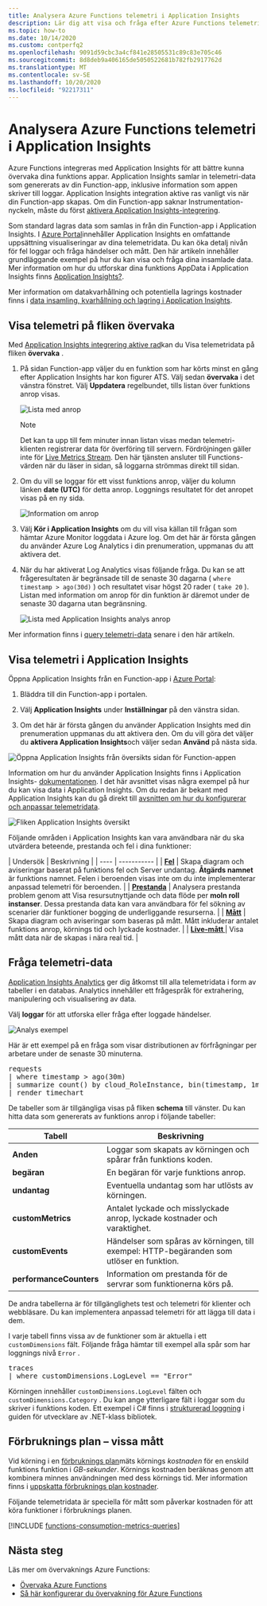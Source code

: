 ```yaml
---
title: Analysera Azure Functions telemetri i Application Insights
description: Lär dig att visa och fråga efter Azure Functions telemetridata som samlas in av och lagras i Azure Application insikter.
ms.topic: how-to
ms.date: 10/14/2020
ms.custom: contperfq2
ms.openlocfilehash: 9091d59cbc3a4cf841e28505531c89c83e705c46
ms.sourcegitcommit: 8d8deb9a406165de5050522681b782fb2917762d
ms.translationtype: MT
ms.contentlocale: sv-SE
ms.lasthandoff: 10/20/2020
ms.locfileid: "92217311"
---
```

# <a name="analyze-azure-functions-telemetry-in-application-insights"></a>Analysera Azure Functions telemetri i Application Insights 

Azure Functions integreras med Application Insights för att bättre kunna övervaka dina funktions appar. Application Insights samlar in telemetri-data som genererats av din Function-app, inklusive information som appen skriver till loggar. Application Insights integration aktive ras vanligt vis när din Function-app skapas. Om din Function-app saknar Instrumentation-nyckeln, måste du först [aktivera Application Insights-integrering](configure-monitoring.md#enable-application-insights-integration). 

Som standard lagras data som samlas in från din Function-app i Application Insights. I [Azure Portal](https://portal.azure.com)innehåller Application Insights en omfattande uppsättning visualiseringar av dina telemetridata. Du kan öka detalj nivån för fel loggar och fråga händelser och mått. Den här artikeln innehåller grundläggande exempel på hur du kan visa och fråga dina insamlade data. Mer information om hur du utforskar dina funktions AppData i Application Insights finns [Application Insights?](../azure-monitor/app/app-insights-overview.md). 

Mer information om datakvarhållning och potentiella lagrings kostnader finns i [data insamling, kvarhållning och lagring i Application Insights](../azure-monitor/app/data-retention-privacy.md).   

## <a name="viewing-telemetry-in-monitor-tab"></a>Visa telemetri på fliken övervaka

Med [Application Insights integrering aktive rad](configure-monitoring.md#enable-application-insights-integration)kan du Visa telemetridata på fliken **övervaka** .

1. På sidan Function-app väljer du en funktion som har körts minst en gång efter Application Insights har kon figurer ATS. Välj sedan **övervaka** i det vänstra fönstret. Välj **Uppdatera** regelbundet, tills listan över funktions anrop visas.

   ![Lista med anrop](media/functions-monitoring/monitor-tab-ai-invocations.png)

    > [!NOTE]
    > Det kan ta upp till fem minuter innan listan visas medan telemetri-klienten registrerar data för överföring till servern. Fördröjningen gäller inte för [Live Metrics Stream](../azure-monitor/app/live-stream.md). Den här tjänsten ansluter till Functions-värden när du läser in sidan, så loggarna strömmas direkt till sidan.

1. Om du vill se loggar för ett visst funktions anrop, väljer du kolumn länken **date (UTC)** för detta anrop. Loggnings resultatet för det anropet visas på en ny sida.

   ![Information om anrop](media/functions-monitoring/invocation-details-ai.png)

1. Välj **Kör i Application Insights** om du vill visa källan till frågan som hämtar Azure Monitor loggdata i Azure log. Om det här är första gången du använder Azure Log Analytics i din prenumeration, uppmanas du att aktivera det.

1. När du har aktiverat Log Analytics visas följande fråga. Du kan se att frågeresultaten är begränsade till de senaste 30 dagarna ( `where timestamp > ago(30d)` ) och resultatet visar högst 20 rader ( `take 20` ). Listan med information om anrop för din funktion är däremot under de senaste 30 dagarna utan begränsning.

   ![Lista med Application Insights analys anrop](media/functions-monitoring/ai-analytics-invocation-list.png)

Mer information finns i [query telemetri-data](#query-telemetry-data) senare i den här artikeln.

## <a name="view-telemetry-in-application-insights"></a>Visa telemetri i Application Insights

Öppna Application Insights från en Function-app i [Azure Portal](https://portal.azure.com):

1. Bläddra till din Function-app i portalen.

1. Välj **Application Insights** under **Inställningar** på den vänstra sidan. 

1. Om det här är första gången du använder Application Insights med din prenumeration uppmanas du att aktivera den. Om du vill göra det väljer du **aktivera Application Insights**och väljer sedan **Använd** på nästa sida.

![Öppna Application Insights från översikts sidan för Function-appen](media/functions-monitoring/ai-link.png)

Information om hur du använder Application Insights finns i Application Insights- [dokumentationen](/azure/application-insights/). I det här avsnittet visas några exempel på hur du kan visa data i Application Insights. Om du redan är bekant med Application Insights kan du gå direkt till [avsnitten om hur du konfigurerar och anpassar telemetridata](configure-monitoring.md#configure-log-levels).

![Fliken Application Insights översikt](media/functions-monitoring/metrics-explorer.png)

Följande områden i Application Insights kan vara användbara när du ska utvärdera beteende, prestanda och fel i dina funktioner:

| Undersök
 | Beskrivning |
| ---- | ----------- |
| **[Fel](../azure-monitor/app/asp-net-exceptions.md)** |  Skapa diagram och aviseringar baserat på funktions fel och Server undantag. **Åtgärds namnet** är funktions namnet. Felen i beroenden visas inte om du inte implementerar anpassad telemetri för beroenden. |
| **[Prestanda](../azure-monitor/app/performance-counters.md)** | Analysera prestanda problem genom att Visa resursutnyttjande och data flöde per **moln roll instanser**. Dessa prestanda data kan vara användbara för fel sökning av scenarier där funktioner bogging de underliggande resurserna. |
| **[Mått](../azure-monitor/platform/metrics-charts.md)** | Skapa diagram och aviseringar som baseras på mått. Mått inkluderar antalet funktions anrop, körnings tid och lyckade kostnader. |
| **[Live-mått    ](../azure-monitor/app/live-stream.md)** | Visa mått data när de skapas i nära real tid. |

## <a name="query-telemetry-data"></a>Fråga telemetri-data

[Application Insights Analytics](../azure-monitor/log-query/log-query-overview.md) ger dig åtkomst till alla telemetridata i form av tabeller i en databas. Analytics innehåller ett frågespråk för extrahering, manipulering och visualisering av data. 

Välj **loggar** för att utforska eller fråga efter loggade händelser.

![Analys exempel](media/functions-monitoring/analytics-traces.png)

Här är ett exempel på en fråga som visar distributionen av förfrågningar per arbetare under de senaste 30 minuterna.

<pre>
requests
| where timestamp > ago(30m) 
| summarize count() by cloud_RoleInstance, bin(timestamp, 1m)
| render timechart
</pre>

De tabeller som är tillgängliga visas på fliken **schema** till vänster. Du kan hitta data som genererats av funktions anrop i följande tabeller:

| Tabell | Beskrivning |
| ----- | ----------- |
| **Anden** | Loggar som skapats av körningen och spårar från funktions koden. |
| **begäran** | En begäran för varje funktions anrop. |
| **undantag** | Eventuella undantag som har utlösts av körningen. |
| **customMetrics** | Antalet lyckade och misslyckade anrop, lyckade kostnader och varaktighet. |
| **customEvents** | Händelser som spåras av körningen, till exempel: HTTP-begäranden som utlöser en funktion. |
| **performanceCounters** | Information om prestanda för de servrar som funktionerna körs på. |

De andra tabellerna är för tillgänglighets test och telemetri för klienter och webbläsare. Du kan implementera anpassad telemetri för att lägga till data i dem.

I varje tabell finns vissa av de funktioner som är aktuella i ett `customDimensions` fält.  Följande fråga hämtar till exempel alla spår som har loggnings nivå `Error` .

<pre>
traces 
| where customDimensions.LogLevel == "Error"
</pre>

Körningen innehåller `customDimensions.LogLevel` fälten och `customDimensions.Category` . Du kan ange ytterligare fält i loggar som du skriver i funktions koden. Ett exempel i C# finns i [strukturerad loggning](functions-dotnet-class-library.md#structured-logging) i guiden för utvecklare av .NET-klass bibliotek.

## <a name="consumption-plan-specific-metrics"></a>Förbruknings plan – vissa mått

Vid körning i en [förbruknings plan](functions-scale.md#consumption-plan)mäts körnings *kostnaden* för en enskild funktions funktion i *GB-sekunder*. Körnings kostnaden beräknas genom att kombinera minnes användningen med dess körnings tid. Mer information finns i [uppskatta förbruknings plan kostnader](functions-consumption-costs.md).

Följande telemetridata är speciella för mått som påverkar kostnaden för att köra funktioner i förbruknings planen.

[!INCLUDE [functions-consumption-metrics-queries](../../includes/functions-consumption-metrics-queries.md)]

## <a name="next-steps"></a>Nästa steg

Läs mer om övervaknings Azure Functions:

+ [Övervaka Azure Functions](functions-monitoring.md)
+ [Så här konfigurerar du övervakning för Azure Functions](configure-monitoring.md)

